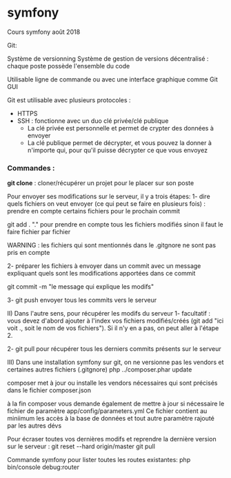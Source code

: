# symfony
Cours symfony août 2018

Git:

Système de versionning
Système de gestion de versions décentralisé : chaque poste
possède l'ensemble du code

Utilisable ligne de commande ou avec une interface graphique
comme Git GUI

Git est utilisable avec plusieurs protocoles :
- HTTPS
- SSH : fonctionne avec un duo clé privée/clé publique
    * La clé privée est personnelle et permet
    de crypter des données à envoyer
    * La clé publique permet de décrypter, et vous pouvez la donner
    à n'importe qui, pour qu'il puisse décrypter ce que vous
    envoyez

### Commandes :
**git clone** : cloner/récupérer un projet pour le placer sur son poste

Pour envoyer ses modifications sur le serveur, il y a trois étapes:
1- dire quels fichiers on veut envoyer
(ce qui peut se faire en plusieurs fois)  :
prendre en compte certains fichiers pour le prochain commit

git add .
"." pour prendre en compte tous les fichiers modifiés
sinon il faut le faire fichier par fichier

WARNING : les fichiers qui sont mentionnés dans le
.gitgnore ne sont pas pris en compte


2- préparer les fichiers à envoyer dans un commit
avec un message expliquant quels sont les modifications
apportées dans ce commit

git commit -m "le message qui explique les modifs"

3- git push
envoyer tous les commits vers le serveur

II) Dans l'autre sens, pour récupérer les modifs du serveur
1- facultatif : vous devez d'abord ajouter à l'index
vos fichiers modifiés/créés
(git add "ici voit ., soit le nom de vos fichiers").
Si il n'y en a pas, on peut aller à l'étape 2.

2- git pull
pour récupérer tous les derniers commits présents sur le serveur

III)
Dans une installation symfony sur git, on ne versionne pas les vendors
et certaines autres fichiers (.gitgnore)
php ../composer.phar update

composer met à jour ou installe les vendors nécessaires
qui sont précisés dans le fichier composer.json

à la fin composer vous demande également de mettre à jour si nécessaire
le fichier de paramètre app/config/parameters.yml
Ce fichier contient au miniimum les accès à la base de données
et tout autre paramètre rajouté par les autres dévs


Pour écraser toutes vos dernières modifs et reprendre
la dernière version sur le serveur :
git reset --hard origin/master
git pull


Commande symfony pour lister toutes les routes existantes:
php bin/console debug:router
